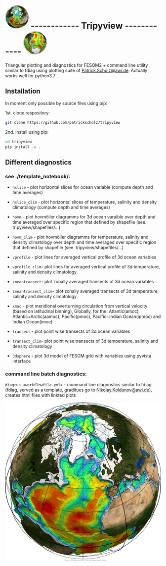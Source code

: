 # <img src="tripyview/tripyview_icon_NH.png" width=15%> ------------ Tripyview ------------ <img src="tripyview/tripyview_icon_SH.png" width=15% >

Triangular plotting and diagnostics for FESOM2 + command line utility similar to 
fdiag using plotting suite of Patrick.Scholz@awi.de. 
Actually works well for python3.7

## Installation

In moment only possible by source files using pip:

1st. clone respository: 
```bash
git clone https://github.com/patrickscholz/tripyview
```

2nd. install using pip: 
```bash
cd tripyview
pip install -e .
```

## Different diagnostics
### see ./template_notebook/:

* `hslice`       - plot horizontal slices for ocean variable (compute depth and time averages)
* `hslice_clim`  - plot horizontal slices of temperature, salinity and density climatology (compute depth and time averages)

* `hovm`         - plot hovmöller diagramms for 3d ocean varaible over depth and time averaged over
specific region that defined by shapefile (see. tripyview/shapefiles/...)
* `hovm_clim`    - plot hovmöller diagramms for  temperature, salinity and density climatology 
over depth and time averaged over specific region that defined by shapefile (see. tripyview/shapefiles/...)

* `vprofile`     - plot lines for averaged vertical profile of 3d ocean varíables
* `vprofile_clim`- plot lines for averaged vertical profile of 3d temperature, salinity and density climatology

* `zmeantransect`- plot zonally averaged transects of 3d ocean varíables
* `zmeantransect_clim`- plot zonally averaged transects of 3d temperature, salinity and density climatology

* `xmoc`         - plot meridional overturning circulation from vertical velocity (based on latitudinal binning), Globally, 
for the: Atlantic(amoc), Atlantic+Arctic(aamoc), Pacific(pmoc), Pacific+Indian Ocean(ipmoc) and Indian Ocean(imoc)

* `transect`     - plot point wise transects of 3d ocean varíables
* `transect_clim`- plot point wise transects of 3d temperature, salinity and density climatology

* `3dsphere`     - plot 3d model of FESOM grid with variables using pyvista interface

### command line batch diagnostics:
`diagrun <workflowfile.yml>` - command line diagnostics similar to fdiag (fdiag, served as a 
template, graditues go to Nikolay.Koldunov@awi.de), creates html files with linkted plots


![3dsphere](tripyview/tripyview_icon.png)
